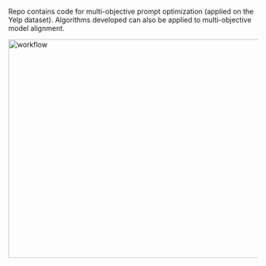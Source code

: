 Repo contains code for multi-objective prompt optimization (applied on the Yelp dataset).
Algorithms developed can also be applied to multi-objective model alignment.

<img width="1006" height="442" alt="workflow" src="https://github.com/user-attachments/assets/482e32e9-b24a-4529-a81c-b16d49f52cf9" />
